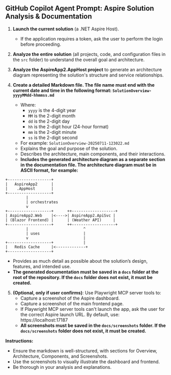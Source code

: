 ## GitHub Copilot Agent Prompt: Aspire Solution Analysis & Documentation

1. **Launch the current solution** (a .NET Aspire Host).
   - If the application requires a token, ask the user to perform the login before proceeding.

2. **Analyze the entire solution** (all projects, code, and configuration files in the `src` folder) to understand the overall goal and architecture.
3. **Analyze the AspireApp2.AppHost project** to generate an architecture diagram representing the solution's structure and service relationships.
4. **Create a detailed Markdown file. The file name must end with the current date and time in the following format: `SolutionOverview-yyyyMMdd-hhmmss.md`**
   - Where:
     - `yyyy` is the 4-digit year
     - `MM` is the 2-digit month
     - `dd` is the 2-digit day
     - `hh` is the 2-digit hour (24-hour format)
     - `mm` is the 2-digit minute
     - `ss` is the 2-digit second
   - For example: `SolutionOverview-20250711-123022.md`
   - Explains the goal and purpose of the solution.
   - Describes the architecture, main components, and their interactions.
   - **Includes the generated architecture diagram as a separate section in the documentation file. The architecture diagram must be in ASCII format, for example:**

```
+-------------------+
|   AspireApp2      |
|    .AppHost       |
+-------------------+
         |
         | orchestrates
         v
+-------------------+      ++-------------------+
| AspireApp2.Web    |<---->| AspireApp2.ApiSvc |
| (Blazor Frontend) |      | (Weather API)     |
+-------------------+      ++-------------------+
         |                        ^
         | uses                   |
         v                        |
+-------------------+             |
|   Redis Cache     |<-------------+
+-------------------+
```

   - Provides as much detail as possible about the solution’s design, features, and intended use.
   - **The generated documentation must be saved in a `docs` folder at the root of the repository. If the `docs` folder does not exist, it must be created.**
5. **(Optional, only if user confirms)**: Use Playwright MCP server tools to:
   - Capture a screenshot of the Aspire dashboard.
   - Capture a screenshot of the main frontend page.
   - If Playwright MCP server tools can't launch the app, ask the user for the correct Aspire launch URL. By default, use: https://localhost:17187
   - **All screenshots must be saved in the `docs/screenshots` folder. If the `docs/screenshots` folder does not exist, it must be created.**

**Instructions:**
- Ensure the markdown is well-structured, with sections for Overview, Architecture, Components, and Screenshots.
- Use the screenshots to visually illustrate the dashboard and frontend.
- Be thorough in your analysis and explanations.
